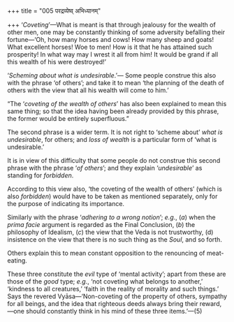 +++
title = "005 परद्रव्येष्व् अभिध्यानम्"

+++
‘*Coveting*’—What is meant is that through jealousy for the wealth of
other men, one may be constantly thinking of some adversity befalling
their fortune—‘Oh, how many horses and cows! How many sheep and goats!
What excellent horses! Woe to men! How is it that he has attained such
prosperity! In what way may I wrest it all from him! It would be grand
if all this wealth of his were destroyed!’

‘*Scheming about what is undesirable*.’— Some people construe this also
with the phrase ‘of others’; and take it to mean ‘the planning of the
death of others with the view that all his wealth will come to him.’

“The ‘*coveting of the wealth of others*’ has also been explained to
mean this same thing; so that the idea having been already provided by
this phrase, the former would be entirely superfluous.”

The second phrase is a wider term. It is not right to ‘scheme about’
*what is undesirable*, for others; and *loss of wealth* is a particular
form of ‘what is undesirable.’

It is in view of this difficulty that some people do not construe this
second phrase with the phrase ‘*of others*’; and they explain
‘*undesirable*’ as standing for *forbidden*.

According to this view also, ‘the coveting of the wealth of others’
(which is also *forbidden*) would have to be taken as mentioned
separately, only for the purpose of indicating its importance.

Similarly with the phrase ‘*adhering to a wrong notion*’; *e.g*., (*a*)
when the *prima facie* argument is regarded as the Final Conclusion,
(*b*) the philosophy of Idealism, (*c*) the view that the Veda is not
trustworthy, (d) insistence on the view that there is no such thing as
the *Soul*, and so forth.

Others explain this to mean constant opposition to the renouncing of
meat-eating.

These three constitute the *evil* type of ‘mental activity’; apart from
these are those of the *good* type; *e.g*., ‘not coveting what belongs
to another,’ ‘kindness to all creatures,’ ‘faith in the reality of
morality and such things.’ Says the revered Vyāsa—‘Non-coveting of the
property of others, sympathy for all beings, and the idea that righteous
deeds always bring their reward,—one should constantly think in his mind
of these three items.’—(5)


